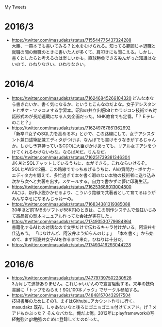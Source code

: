 My Tweets

# 2016/3

- https://twitter.com/masudakz/status/715544775437324288  
大臣、一冊本でも書いてみる？と水をむけられる。知ってる範囲じゃ退職と就職の間の無職のときに書いた人が多くて、肩叩きにも聞こえる。しかし、書くとしたらと考えるのは楽しいかも。直球勝負できる尖んがった知識はないので、ひねりなさい、ひねりなさい。

# 2016/4

- https://twitter.com/masudakz/status/716246845266104320
どんな本なら書きたいか、書く気になるか、というとこんなのだよな。女子アシスタントとボケ・ツッコミする学習本。昭和の共立出版bitとかラジコン技術でも対話形式のが長期連載になる人気企画だった。NHK教育でも定番。「？Ｅテレのこと？」
- https://twitter.com/masudakz/status/716249767861362692  
「新卒IT女子のSQL力を高める本」とかで、この路線にして、女子アシスタント兼口述筆記兼エディタがつけば、なんぼでも書けそうなきがするじゃんか。しかし予算持っているCDOに大臣がかけあっても、リアル女子アシをつけてくれるわけないわな。ならばAIだ。りんなだ。
- https://twitter.com/masudakz/status/716251739381346304  
JK-AIとSQLチャットしているうちに、本ができる。これならいけるぞ。SQLとAWSで2冊、この路線ででっちあげるうちに、AIの質問力・ボケ力・エディタ力を鍛えて、多忙過ぎて本を書く暇のない本物の技術者に送り込み次から次へと共著を出す。スケールする。自力で書かずに夢に印税生活。
- https://twitter.com/masudakz/status/716253688013004800  
AIには、新作小説かかせるより、こういう路線で共著者として育てるほうがみんな幸せになるんじゃねーの。
- https://twitter.com/masudakz/status/716834381319385088  
30年ほど前1MBのソフトが58K円のときは、この制作システムで気狂いじみて高品質の製本マニュアル作ってた会社が実在した 。
- https://twitter.com/masudakz/status/717490530779684864  
書籍化するAIとの対話なので文字だけで伝わるキャラ付けがいる。阿波弁を仕込もう。
「ほなけんど、阿波弁よう知らんのじょ」
「本を書く」から始めて、まず阿波弁女子AIを作るまで来た。ひねりは十分だ。
- https://twitter.com/masudakz/status/717493416293044228

# 2016/6

- https://twitter.com/masudakz/status/747797397502230528  
3カ月して進捗ありません。これじゃいかんので宣言駆動する。来年の技術書展に「トップをねらえ！SQL100本ノック」でサークル参加する。
- https://twitter.com/masudakz/status/748481570432917504  
技術書展のためにその1。まずはGithubにアカウント作りに行く。masudakz 既存。しゃあないなと後ろにゴニョゴニョ付けてメアド。げ？メアドもかぶった？ そんなバカな。俺だよ俺。2012年にplayframeworkの写経勉強とgit勉強のために登録してたのだった。
